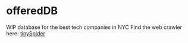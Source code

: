 # offeredDB
WIP database for the best tech companies in NYC
Find the web crawler here: [tinySpider](https://github.com/mathildapurr/tinySpider)
